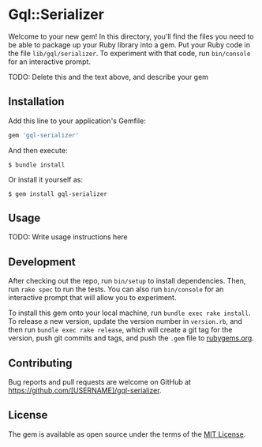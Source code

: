 # Gql::Serializer

Welcome to your new gem! In this directory, you'll find the files you need to be able to package up your Ruby library into a gem. Put your Ruby code in the file `lib/gql/serializer`. To experiment with that code, run `bin/console` for an interactive prompt.

TODO: Delete this and the text above, and describe your gem

## Installation

Add this line to your application's Gemfile:

```ruby
gem 'gql-serializer'
```

And then execute:

    $ bundle install

Or install it yourself as:

    $ gem install gql-serializer

## Usage

TODO: Write usage instructions here

## Development

After checking out the repo, run `bin/setup` to install dependencies. Then, run `rake spec` to run the tests. You can also run `bin/console` for an interactive prompt that will allow you to experiment.

To install this gem onto your local machine, run `bundle exec rake install`. To release a new version, update the version number in `version.rb`, and then run `bundle exec rake release`, which will create a git tag for the version, push git commits and tags, and push the `.gem` file to [rubygems.org](https://rubygems.org).

## Contributing

Bug reports and pull requests are welcome on GitHub at https://github.com/[USERNAME]/gql-serializer.


## License

The gem is available as open source under the terms of the [MIT License](https://opensource.org/licenses/MIT).
